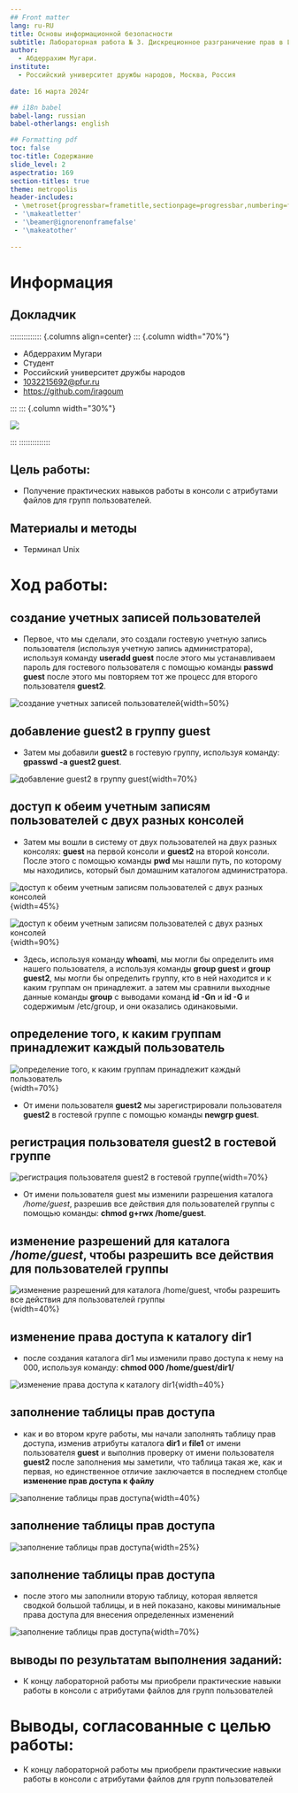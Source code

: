 ```yaml
---
## Front matter
lang: ru-RU
title: Основы информационной безопасности 
subtitle: Лабораторная работа № 3. Дискреционное разграничение прав в Linux. Два пользователя
author:
  - Абдеррахим Мугари.
institute:
  - Российский университет дружбы народов, Москва, Россия
  
date: 16 марта 2024г

## i18n babel
babel-lang: russian
babel-otherlangs: english

## Formatting pdf
toc: false
toc-title: Содержание
slide_level: 2
aspectratio: 169
section-titles: true
theme: metropolis
header-includes:
 - \metroset{progressbar=frametitle,sectionpage=progressbar,numbering=fraction}
 - '\makeatletter'
 - '\beamer@ignorenonframefalse'
 - '\makeatother'
 
---
```


# Информация

## Докладчик

:::::::::::::: {.columns align=center}
::: {.column width="70%"}

  * Абдеррахим Мугари
  * Студент
  * Российский университет дружбы народов
  * [1032215692@pfur.ru](mailto:1032215692@pfur.ru)
  * <https://github.com/iragoum>

:::
::: {.column width="30%"}

![](./image/mougari.jpg)

:::
::::::::::::::


## Цель работы:

- Получение практических навыков работы в консоли с атрибутами файлов для групп пользователей.

## Материалы и методы

- Терминал Unix

# Ход работы: 

## создание учетных записей пользователей

- Первое, что мы сделали, это создали гостевую учетную запись пользователя (используя учетную запись администратора), используя команду **useradd guest**  после этого мы устанавливаем пароль для гостевого пользователя с помощью команды **passwd guest** после этого мы повторяем тот же процесс для второго пользователя **guest2**.

![создание учетных записей пользователей](image/1.png){width=50%}

## добавление guest2 в группу guest

- Затем мы добавили **guest2** в гостевую группу, используя команду: **gpasswd -a guest2 guest**.

![добавление guest2 в группу guest](image/2.png){width=70%}

## доступ к обеим учетным записям пользователей с двух разных консолей

- Затем мы вошли в систему от двух пользователей на двух разных консолях: **guest** на первой консоли и **guest2** на второй консоли. После этого с помощью команды **pwd** мы нашли путь, по которому мы находились, который был домашним каталогом администратора.

![доступ к обеим учетным записям пользователей с двух разных консолей](image/3.png){width=45%}


![доступ к обеим учетным записям пользователей с двух разных консолей](image/4.png){width=90%}

- Здесь, используя команду **whoami**, мы могли бы определить имя нашего пользователя, а используя команды **group guest** и **group guest2**, мы могли бы определить группу, кто в ней находится и к каким группам он принадлежит. а затем мы сравнили выходные данные команды **group** с выводами команд **id -Gn** и **id -G** и содержимым /etc/group, и они оказались одинаковыми.

## определение того, к каким группам принадлежит каждый пользователь

![определение того, к каким группам принадлежит каждый пользователь](image/6.png){width=70%}

- От имени пользователя **guest2** мы зарегистрировали пользователя **guest2** в гостевой группе с помощью команды **newgrp guest**.

## регистрация пользователя guest2 в гостевой группе

![регистрация пользователя guest2 в гостевой группе](image/7.png){width=70%}

- От имени пользователя guest мы изменили разрешения каталога */home/guest*, разрешив все действия для пользователей группы с помощью команды: **chmod g+rwx /home/guest**.

## изменение разрешений для каталога */home/guest*, чтобы разрешить все действия для пользователей группы

![изменение разрешений для каталога */home/guest*, чтобы разрешить все действия для пользователей группы](image/8.png){width=40%}

## изменение права доступа к каталогу dir1

- после создания каталога dir1 мы изменили право доступа к нему на 000, используя команду: **chmod 000 /home/guest/dir1/**

![изменение права доступа к каталогу dir1](image/9.png){width=40%}


## заполнение таблицы прав доступа

- как и во втором круге работы, мы начали заполнять таблицу прав доступа, изменив атрибуты каталога **dir1** и **file1** от имени пользователя **guest** и выполнив проверку от имени пользователя **guest2** после заполнения мы заметили, что таблица такая же, как и первая, но единственное отличие заключается в последнем столбце **изменение прав доступа к файлу**

![заполнение таблицы прав доступа](image/10.png){width=40%}

## заполнение таблицы прав доступа

![заполнение таблицы прав доступа](image/11.png){width=25%}

## заполнение таблицы прав доступа


- после этого мы заполнили вторую таблицу, которая является сводкой большой таблицы, и в ней показано, каковы минимальные права доступа для внесения определенных изменений

![заполнение таблицы прав доступа](image/12.png){width=70%}

## выводы по результатам выполнения заданий:

- К концу лабораторной работы мы приобрели практические навыки работы в консоли с атрибутами файлов для групп пользователей
  
# Выводы, согласованные с целью работы:

- К концу лабораторной работы мы приобрели практические навыки работы в консоли с атрибутами файлов для групп пользователей



